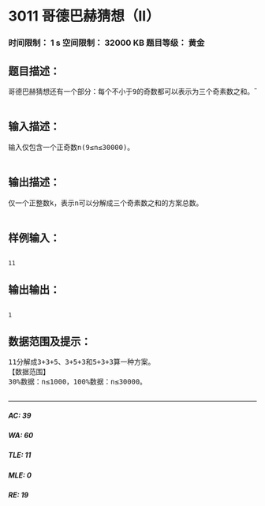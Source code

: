 # 3011 哥德巴赫猜想（II）   
### 时间限制： 1 s     空间限制： 32000 KB     题目等级： 黄金  
## 题目描述：  

<pre>
哥德巴赫猜想还有一个部分：每个不小于9的奇数都可以表示为三个奇素数之和。下面编程验证。如9=3+3+3，11=3+3+5。

</pre>
  
  
## 输入描述：  

<pre>
输入仅包含一个正奇数n(9≤n≤30000)。

</pre>
  
  
## 输出描述：  

<pre>
仅一个正整数k，表示n可以分解成三个奇素数之和的方案总数。

</pre>
  
  
## 样例输入：  

<pre><code>
11
</code></pre>
  
  
## 输出输出：  

<pre><code>
1
</code></pre>
  
  
## 数据范围及提示：  

<pre>
11分解成3+3+5、3+5+3和5+3+3算一种方案。
【数据范围】
30%数据：n≤1000，100%数据：n≤30000。

</pre>
  
  
***  

##### AC: 39  
##### WA: 60  
##### TLE: 11  
##### MLE: 0  
##### RE: 19  

